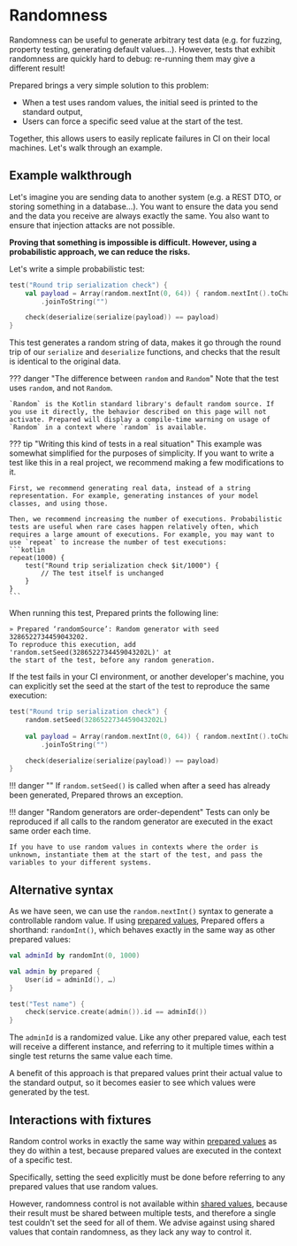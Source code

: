 # Randomness

Randomness can be useful to generate arbitrary test data (e.g. for fuzzing, property testing, generating default values…). However, tests that exhibit randomness are quickly hard to debug: re-running them may give a different result!

Prepared brings a very simple solution to this problem:

- When a test uses random values, the initial seed is printed to the standard output,
- Users can force a specific seed value at the start of the test.

Together, this allows users to easily replicate failures in CI on their local machines. Let's walk through an example.

## Example walkthrough

Let's imagine you are sending data to another system (e.g. a REST DTO, or storing something in a database…). You want to ensure the data you send and the data you receive are always exactly the same. You also want to ensure that injection attacks are not possible.

**Proving that something is impossible is difficult. However, using a probabilistic approach, we can reduce the risks.**

Let's write a simple probabilistic test:
```kotlin
test("Round trip serialization check") {
	val payload = Array(random.nextInt(0, 64)) { random.nextInt().toChar() }
		.joinToString("")

	check(deserialize(serialize(payload)) == payload)
}
```

This test generates a random string of data, makes it go through the round trip of our `serialize` and `deserialize` functions, and checks that the result is identical to the original data.

??? danger "The difference between `random` and `Random`"
    Note that the test uses `random`, and not `Random`.

    `Random` is the Kotlin standard library's default random source. If you use it directly, the behavior described on this page will not activate. Prepared will display a compile-time warning on usage of `Random` in a context where `random` is available.

??? tip "Writing this kind of tests in a real situation"
    This example was somewhat simplified for the purposes of simplicity. If you want to write a test like this in a real project, we recommend making a few modifications to it.

    First, we recommend generating real data, instead of a string representation. For example, generating instances of your model classes, and using those.

    Then, we recommend increasing the number of executions. Probabilistic tests are useful when rare cases happen relatively often, which requires a large amount of executions. For example, you may want to use `repeat` to increase the number of test executions:
    ```kotlin
    repeat(1000) {
        test("Round trip serialization check $it/1000") {
            // The test itself is unchanged
        }
    }
    ```

When running this test, Prepared prints the following line:
```text
» Prepared ‘randomSource’: Random generator with seed 3286522734459043202. 
To reproduce this execution, add 'random.setSeed(3286522734459043202L)' at 
the start of the test, before any random generation.
```

If the test fails in your CI environment, or another developer's machine, you can explicitly set the seed at the start of the test to reproduce the same execution:
```kotlin hl_lines="2"
test("Round trip serialization check") {
	random.setSeed(3286522734459043202L)
	
	val payload = Array(random.nextInt(0, 64)) { random.nextInt().toChar() }
		.joinToString("")

	check(deserialize(serialize(payload)) == payload)
}
```

!!! danger ""
    If `random.setSeed()` is called when after a seed has already been generated, Prepared throws an exception.

!!! danger "Random generators are order-dependent"
    Tests can only be reproduced if all calls to the random generator are executed in the exact same order each time.

    If you have to use random values in contexts where the order is unknown, instantiate them at the start of the test, and pass the variables to your different systems.

## Alternative syntax

As we have seen, we can use the `random.nextInt()` syntax to generate a controllable random value. If using [prepared values](prepared-values.md), Prepared offers a shorthand: `randomInt()`, which behaves exactly in the same way as other prepared values:
```kotlin
val adminId by randomInt(0, 1000)

val admin by prepared {
	User(id = adminId(), …)
}

test("Test name") {
	check(service.create(admin()).id == adminId())
}
```
The `adminId` is a randomized value. Like any other prepared value, each test will receive a different instance, and referring to it multiple times within a single test returns the same value each time.

A benefit of this approach is that prepared values print their actual value to the standard output, so it becomes easier to see which values were generated by the test.

## Interactions with fixtures

Random control works in exactly the same way within [prepared values](prepared-values.md) as they do within a test, because prepared values are executed in the context of a specific test.

Specifically, setting the seed explicitly must be done before referring to any prepared values that use random values.

However, randomness control is not available within [shared values](shared-values.md), because their result must be shared between multiple tests, and therefore a single test couldn't set the seed for all of them. We advise against using shared values that contain randomness, as they lack any way to control it.
